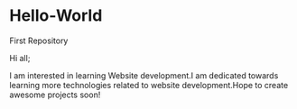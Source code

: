 # Hello-World
First Repository

Hi all;

I am interested in learning Website development.I am dedicated towards learning more technologies related to website development.Hope to create awesome projects soon!
